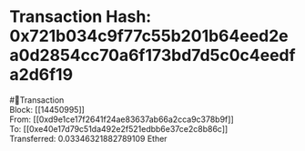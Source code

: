 
Transaction Hash: 0x721b034c9f77c55b201b64eed2ea0d2854cc70a6f173bd7d5c0c4eedfa2d6f19
====================================================================================
  
#💸Transaction  
Block: [[14450995]]  
From: [[0xd9e1ce17f2641f24ae83637ab66a2cca9c378b9f]]  
To: [[0xe40e17d79c51da492e2f521edbb6e37ce2c8b86c]]  
Transferred: 0.03346321882789109 Ether